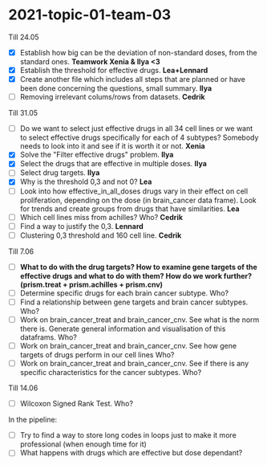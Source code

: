 # 2021-topic-01-team-03

Till 24.05
- [x] Establish how big can be the deviation of non-standard doses, from the standard ones. **Teamwork Xenia & Ilya <3**
- [x] Establish the threshold for effective drugs. **Lea+Lennard**
- [x] Create another file which includes all steps that are planned or have been done concerning the questions, small summary. **Ilya**
- [ ] Removing irrelevant colums/rows from datasets. **Cedrik**

Till 31.05
- [ ] Do we want to select just effective drugs in all 34 cell lines or we want to select effective drugs specifically for each of 4 subtypes? Somebody needs to look into it and see if it is worth it or not. **Xenia**
- [x] Solve the "Filter effective drugs" problem. **Ilya**
- [x] Select the drugs that are effective in multiple doses. **Ilya**
- [ ] Select drug targets. **Ilya**
- [x] Why is the threshold 0,3 and not 0? **Lea**
- [ ] Look into how effective_in_all_doses drugs vary in their effect on cell proliferation, depending on the dose (in brain_cancer data frame). Look for trends and create groups from drugs that have similarities. **Lea**
- [ ] Which cell lines miss from achilles? Who? **Cedrik**
- [ ] Find a way to justify the 0,3. **Lennard**
- [ ] Clustering 0,3 threshold and 160 cell line. **Cedrik**

Till 7.06
- [ ] **What to do with the drug targets? How to examine gene targets of the effective drugs and what to do with them? How do we work further? (prism.treat + prism.achilles + prism.cnv)**
- [ ] Determine specific drugs for each brain cancer subtype. Who? 
- [ ] Find a relationship between gene targets and brain cancer subtypes. Who? 
- [ ] Work on brain_cancer_treat and brain_cancer_cnv. See what is the norm there is. Generate general information and visualisation of this dataframs. Who?
- [ ] Work on brain_cancer_treat and brain_cancer_cnv. See how gene targets of drugs perform in our cell lines Who?
- [ ] Work on brain_cancer_treat and brain_cancer_cnv. See if there is any specific characteristics for the cancer subtypes. Who?

Till 14.06
- [ ] Wilcoxon Signed Rank Test. Who?



In the pipeline:
- [ ] Try to find a way to store long codes in loops just to make it more professional (when enough time for it)
- [ ] What happens with drugs which are effective but dose dependant?
